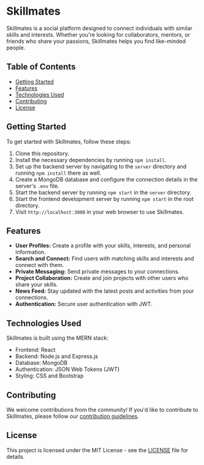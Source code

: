 # Skillmates

Skillmates is a social platform designed to connect individuals with similar skills and interests. Whether you're looking for collaborators, mentors, or friends who share your passions, Skillmates helps you find like-minded people.

## Table of Contents

- [Getting Started](#getting-started)
- [Features](#features)
- [Technologies Used](#technologies-used)
- [Contributing](#contributing)
- [License](#license)

## Getting Started

To get started with Skillmates, follow these steps:

1. Clone this repository.
2. Install the necessary dependencies by running `npm install`.
3. Set up the backend server by navigating to the `server` directory and running `npm install` there as well.
4. Create a MongoDB database and configure the connection details in the server's `.env` file.
5. Start the backend server by running `npm start` in the `server` directory.
6. Start the frontend development server by running `npm start` in the root directory.
7. Visit `http://localhost:3000` in your web browser to use Skillmates.

## Features

- **User Profiles:** Create a profile with your skills, interests, and personal information.
- **Search and Connect:** Find users with matching skills and interests and connect with them.
- **Private Messaging:** Send private messages to your connections.
- **Project Collaboration:** Create and join projects with other users who share your skills.
- **News Feed:** Stay updated with the latest posts and activities from your connections.
- **Authentication:** Secure user authentication with JWT.

## Technologies Used

Skillmates is built using the MERN stack:

- Frontend: React
- Backend: Node.js and Express.js
- Database: MongoDB
- Authentication: JSON Web Tokens (JWT)
- Styling: CSS and Bootstrap

## Contributing

We welcome contributions from the community! If you'd like to contribute to Skillmates, please follow our [contribution guidelines](CONTRIBUTING.md).

## License

This project is licensed under the MIT License - see the [LICENSE](LICENSE) file for details.
